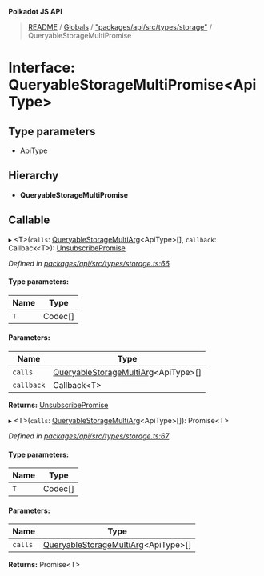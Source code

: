 **Polkadot JS API**

> [README](../README.md) / [Globals](../globals.md) / ["packages/api/src/types/storage"](../modules/_packages_api_src_types_storage_.md) / QueryableStorageMultiPromise

# Interface: QueryableStorageMultiPromise\<**ApiType**>

## Type parameters

* ApiType

## Hierarchy

* **QueryableStorageMultiPromise**

## Callable

▸ \<T>(`calls`: [QueryableStorageMultiArg](../modules/_packages_api_src_types_storage_.md#queryablestoragemultiarg)\<ApiType>[], `callback`: Callback\<T>): [UnsubscribePromise](../modules/_packages_api_src_types_base_.md#unsubscribepromise)

*Defined in [packages/api/src/types/storage.ts:66](https://github.com/polkadot-js/api/blob/05c0379f4/packages/api/src/types/storage.ts#L66)*

#### Type parameters:

Name | Type |
------ | ------ |
`T` | Codec[] |

#### Parameters:

Name | Type |
------ | ------ |
`calls` | [QueryableStorageMultiArg](../modules/_packages_api_src_types_storage_.md#queryablestoragemultiarg)\<ApiType>[] |
`callback` | Callback\<T> |

**Returns:** [UnsubscribePromise](../modules/_packages_api_src_types_base_.md#unsubscribepromise)

▸ \<T>(`calls`: [QueryableStorageMultiArg](../modules/_packages_api_src_types_storage_.md#queryablestoragemultiarg)\<ApiType>[]): Promise\<T>

*Defined in [packages/api/src/types/storage.ts:67](https://github.com/polkadot-js/api/blob/05c0379f4/packages/api/src/types/storage.ts#L67)*

#### Type parameters:

Name | Type |
------ | ------ |
`T` | Codec[] |

#### Parameters:

Name | Type |
------ | ------ |
`calls` | [QueryableStorageMultiArg](../modules/_packages_api_src_types_storage_.md#queryablestoragemultiarg)\<ApiType>[] |

**Returns:** Promise\<T>
